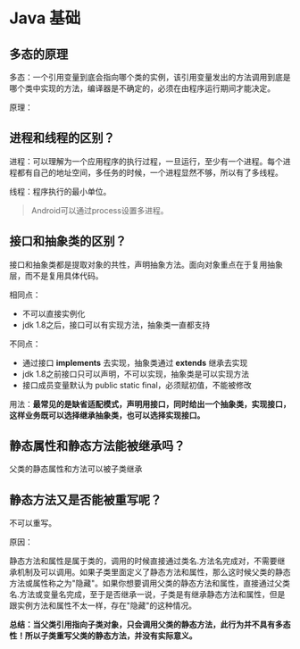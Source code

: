 # Java 基础

## 多态的原理

多态：一个引用变量到底会指向哪个类的实例，该引用变量发出的方法调用到底是哪个类中实现的方法，编译器是不确定的，必须在由程序运行期间才能决定。

原理：

## 进程和线程的区别？

进程：可以理解为一个应用程序的执行过程，一旦运行，至少有一个进程。每个进程都有自己的地址空间，多任务的时候，一个进程显然不够，所以有了多线程。

线程：程序执行的最小单位。

> Android可以通过process设置多进程。

## 接口和抽象类的区别？

接口和抽象类都是提取对象的共性，声明抽象方法。面向对象重点在于复用抽象层，而不是复用具体代码。

相同点：

* 不可以直接实例化
* jdk 1.8之后，接口可以有实现方法，抽象类一直都支持

不同点：

* 通过接口 **implements** 去实现，抽象类通过 **extends** 继承去实现
* jdk 1.8之前接口只可以声明，不可以实现，抽象类是可以实现方法
* 接口成员变量默认为 public static final，必须赋初值，不能被修改

用法：**最常见的是缺省适配模式，声明用接口，同时给出一个抽象类，实现接口，这样业务既可以选择继承抽象类，也可以选择实现接口。**

## 静态属性和静态方法能被继承吗？

父类的静态属性和方法可以被子类继承

## 静态方法又是否能被重写呢？

不可以重写。

原因：

静态方法和属性是属于类的，调用的时候直接通过类名.方法名完成对，不需要继承机制及可以调用。如果子类里面定义了静态方法和属性，那么这时候父类的静态方法或属性称之为"隐藏"。如果你想要调用父类的静态方法和属性，直接通过父类名.方法或变量名完成，至于是否继承一说，子类是有继承静态方法和属性，但是跟实例方法和属性不太一样，存在"隐藏"的这种情况。

**总结：当父类引用指向子类对象，只会调用父类的静态方法，此行为并不具有多态性！所以子类重写父类的静态方法，并没有实际意义。**



